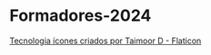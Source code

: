 # Formadores-2024

<a href="https://www.flaticon.com/br/icones-gratis/tecnologia" title="tecnologia ícones">Tecnologia ícones criados por Taimoor D - Flaticon</a>
